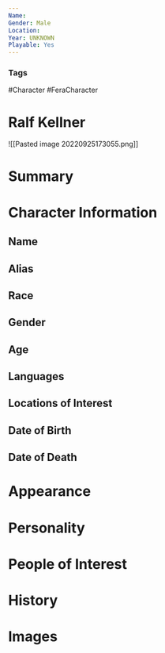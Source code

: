 ```yaml
---
Name: 
Gender: Male
Location: 
Year: UNKNOWN
Playable: Yes
---
```


### Tags
#Character #FeraCharacter 

# Ralf Kellner
![[Pasted image 20220925173055.png]]

# Summary


# Character Information

## Name

## Alias

## Race

## Gender

## Age

## Languages

## Locations of Interest

## Date of Birth

## Date of Death

# Appearance

# Personality

# People of Interest

# History

# Images
